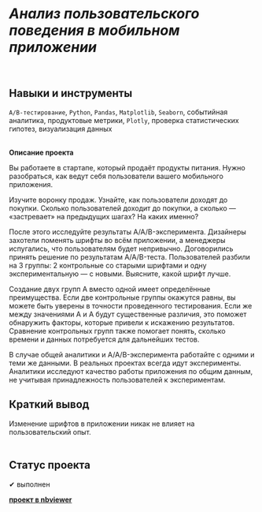 # <i>Анализ пользовательского поведения в мобильном приложении</i><br/><br/>
## <b>Навыки и инструменты</b><br/>
`A/B-тестирование`, `Python`, `Pandas`, `Matplotlib`, `Seaborn`, событийная аналитика, продуктовые метрики, `Plotly`, проверка статистических гипотез, визуализация данных<br/><br/>


<b>Описание проекта</b>

Вы работаете в стартапе, который продаёт продукты питания. Нужно разобраться, как ведут себя пользователи вашего мобильного приложения.

Изучите воронку продаж. Узнайте, как пользователи доходят до покупки. Сколько пользователей доходит до покупки, а сколько — «застревает» на предыдущих шагах? На каких именно?

После этого исследуйте результаты A/A/B-эксперимента. Дизайнеры захотели поменять шрифты во всём приложении, а менеджеры испугались, что пользователям будет непривычно. Договорились принять решение по результатам A/A/B-теста. Пользователей разбили на 3 группы: 2 контрольные со старыми шрифтами и одну экспериментальную — с новыми. Выясните, какой шрифт лучше.

Создание двух групп A вместо одной имеет определённые преимущества. Если две контрольные группы окажутся равны, вы можете быть уверены в точности проведенного тестирования. Если же между значениями A и A будут существенные различия, это поможет обнаружить факторы, которые привели к искажению результатов. Сравнение контрольных групп также помогает понять, сколько времени и данных потребуется для дальнейших тестов.

В случае общей аналитики и A/A/B-эксперимента работайте с одними и теми же данными. В реальных проектах всегда идут эксперименты. Аналитики исследуют качество работы приложения по общим данным, не учитывая принадлежность пользователей к экспериментам.


## <b>Краткий вывод</b><br/>
Изменение шрифтов в приложении никак не влияет на пользовательский опыт.<br/><br/>


## <b>Статус проекта</b><br/>
✔ выполнен <br/>


[<b>проект в nbviewer</b>](https://nbviewer.org/github/Senyanordwest/yandex.praktikum/blob/main/project_10_aab_food_startup/project_10_aab_food_startup.ipynb)
